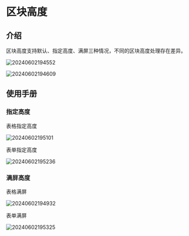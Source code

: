 # 区块高度

## 介绍

区块高度支持默认、指定高度、满屏三种情况，不同的区块高度处理存在差异。

![20240602194552](https://static-docs.nocobase.com/20240602194552.png)

![20240602194609](https://static-docs.nocobase.com/20240602194609.png)
## 使用手册

### 指定高度

表格指定高度

![20240602195101](https://static-docs.nocobase.com/20240602195101.gif)

表单指定高度

![20240602195236](https://static-docs.nocobase.com/20240602195236.gif)
### 满屏高度

表格满屏

![20240602194932](https://static-docs.nocobase.com/20240602194932.gif)

表单满屏

![20240602195325](https://static-docs.nocobase.com/20240602195325.gif)
